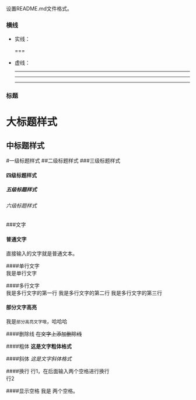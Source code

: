 设置README.md文件格式。

### 横线
* 实线：
  
  ===
* 虚线：
  
  ----
  ****
  _____

### 标题
大标题样式
===

中标题样式
----

#一级标题样式
##二级标题样式
###三级标题样式
#### 四级标题样式
##### 五级标题样式
###### 六级标题样式

###文字
#### 普通文字 
直接输入的文字就是普通文本。

####单行文字  
    我是单行文字
 
####多行文字  
    我是多行文字的第一行
    我是多行文字的第二行
    我是多行文字的第三行

#### 部分文字高亮 
我是`部分高亮文字哦`，哈哈哈

####删除线
~~在文字上添加删除线~~

####粗体
**这是文字粗体格式**

####斜体
*这是文字斜体格式*

####换行
行1，在后面输入两个空格进行换行  
行2

####显示空格
我是  两个空格。

